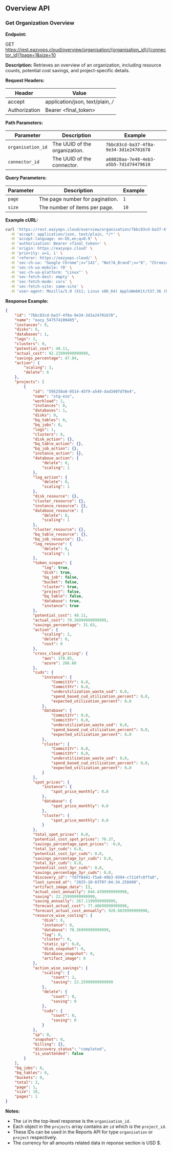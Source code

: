 ## Overview API

### Get Organization Overview

**Endpoint:**

GET https://rest.eazyops.cloud/overview/organisation/{organisation_id}/{connector_id}?page=1&size=10

**Description:**
Retrieves an overview of an organization, including resource counts, potential cost savings, and project-specific details.

**Request Headers:**

| Header        | Value             |
|---------------|-----------------|
| accept        | application/json, text/plain, */* |
| Authorization	| Bearer <final_token> |

**Path Parameters:**

| Parameter        | Description                                   | Example |
|------------------|-----------------------------------------------|---------|
| `organisation_id`| The UUID of the organization.                 | `7bbc83cd-ba37-4f8a-9e34-3d1e24701678` |
| `connector_id`   | The UUID of the connector.                    | `a68028aa-7e48-4eb3-a5b5-7d1d74479610` |

**Query Parameters:**

| Parameter | Description                                   | Example |
|-----------|-----------------------------------------------|---------|
| `page`    | The page number for pagination.               | `1`     |
| `size`    | The number of items per page.                 | `10`    |

**Example cURL:**

```bash
curl 'https://rest.eazyops.cloud/overview/organisation/7bbc83cd-ba37-4f8a-9e34-3d1e24701678/a68028aa-7e48-4eb3-a5b5-7d1d74479610?page=1&size=10' \
  -H 'accept: application/json, text/plain, */*' \
  -H 'accept-language: en-US,en;q=0.9' \
  -H 'authorization: Bearer <final_token>' \
  -H 'origin: https://eazyops.cloud' \
  -H 'priority: u=1, i' \
  -H 'referer: https://eazyops.cloud/' \
  -H 'sec-ch-ua: "Google Chrome";v="141", "Not?A_Brand";v="8", "Chromium";v="141"' \
  -H 'sec-ch-ua-mobile: ?0' \
  -H 'sec-ch-ua-platform: "Linux"' \
  -H 'sec-fetch-dest: empty' \
  -H 'sec-fetch-mode: cors' \
  -H 'sec-fetch-site: same-site' \
  -H 'user-agent: Mozilla/5.0 (X11; Linux x86_64) AppleWebKit/537.36 (KHTML, like Gecko) Chrome/141.0.0.0 Safari/537.36'
```

**Response Example:**

```json
{
    "id": "7bbc83cd-ba37-4f8a-9e34-3d1e24701678",
    "name": "eazy_547574100405",
    "instances": 0,
    "disks": 6,
    "databases": 1,
    "logs": 2,
    "clusters": 0,
    "potential_cost": 48.11,
    "actual_cost": 92.22999999999999,
    "savings_percentage": 47.84,
    "action": {
        "scaling": 3,
        "delete": 6
    },
    "projects": [
        {
            "id": "595258a8-0514-45f9-a549-dad3407d78e4",
            "name": "stg-ezo",
            "workload": 2,
            "instances": 0,
            "databases": 1,
            "disks": 0,
            "bq_tables": 0,
            "bq_jobs": 0,
            "logs": 1,
            "clusters": 0,
            "disk_action": {},
            "bq_table_action": {},
            "bq_job_action": {},
            "instance_action": {},
            "database_action": {
                "delete": 0,
                "scaling": 1
            },
            "log_action": {
                "delete": 0,
                "scaling": 1
            },
            "disk_resource": {},
            "cluster_resource": {},
            "instance_resource": {},
            "database_resource": {
                "delete": 0,
                "scaling": 1
            },
            "cluster_resource": {},
            "bq_table_resource": {},
            "bq_job_resource": {},
            "log_resource": {
                "delete": 0,
                "scaling": 1
            },
            "token_scopes": {
                "log": true,
                "disk": true,
                "bq_job": false,
                "bucket": false,
                "cluster": true,
                "project": false,
                "bq_table": false,
                "database": true,
                "instance": true
            },
            "potential_cost": 48.11,
            "actual_cost": 70.36999999999999,
            "savings_percentage": 31.63,
            "action": {
                "scaling": 2,
                "delete": 0,
                "cost": 0
            },
            "cross_cloud_pricing": {
                "aws": 178.85,
                "azure": 266.68
            },
            "cuds": {
                "instance": {
                    "Commit1Yr": 0.0,
                    "Commit3Yr": 0.0,
                    "underutilization_waste_usd": 0.0,
                    "spend_based_cud_utilization_percent": 0.0,
                    "expected_utilization_percent": 0.0
                },
                "database": {
                    "Commit1Yr": 0.0,
                    "Commit3Yr": 0.0,
                    "underutilization_waste_usd": 0.0,
                    "spend_based_cud_utilization_percent": 0.0,
                    "expected_utilization_percent": 0.0
                },
                "cluster": {
                    "Commit1Yr": 0.0,
                    "Commit3Yr": 0.0,
                    "underutilization_waste_usd": 0.0,
                    "spend_based_cud_utilization_percent": 0.0,
                    "expected_utilization_percent": 0.0
                }
            },
            "spot_prices": {
                "instance": {
                    "spot_price_monthly": 0.0
                },
                "database": {
                    "spot_price_monthly": 0.0
                },
                "cluster": {
                    "spot_price_monthly": 0.0
                }
            },
            "total_spot_prices": 0.0,
            "potential_cost_spot_prices": 70.37,
            "savings_percentage_spot_prices": -0.0,
            "total_1yr_cuds": 0.0,
            "potential_cost_1yr_cuds": 0.0,
            "savings_percentage_1yr_cuds": 0.0,
            "total_3yr_cuds": 0.0,
            "potential_cost_3yr_cuds": 0.0,
            "savings_percentage_3yr_cuds": 0.0,
            "discovery_id": "fd7f8441-f5a8-49b3-9394-c7114fc8ffa8",
            "last_synced_at": "2025-10-03T07:04:34.258490",
            "artifact_image_data": [],
            "actual_cost_annually": 844.4399999999998,
            "saving": 22.25999999999999,
            "saving_annually": 267.1199999999999,
            "forecast_actual_cost": 77.40699999999998,
            "forecast_actual_cost_annually": 928.8839999999998,
            "resource_wise_costing": {
                "disk": 0,
                "instance": 0,
                "database": 70.36999999999999,
                "log": 0,
                "cluster": 0,
                "static_ip": 0.0,
                "disk_snapshot": 0,
                "database_snapshot": 0,
                "artifact_image": 0
            },
            "action_wise_savings": {
                "scaling": {
                    "count": 2,
                    "saving": 22.25999999999999
                },
                "delete": {
                    "count": 0,
                    "saving": 0
                },
                "cuds": {
                    "count": 0,
                    "saving": 0
                }
            },
            "ip": 0,
            "snapshot": 0,
            "billing": {},
            "discovery_status": "completed",
            "is_unattended": false
        }
    ],
    "bq_jobs": 0,
    "bq_tables": 0,
    "buckets": 0,
    "total": 3,
    "page": 1,
    "size": 10,
    "pages": 1
}
```
**Notes:**

- The `id` in the top-level response is the `organisation_id`.
- Each object in the `projects` array contains an `id` which is the `project_id`.
- These IDs can be used in the Reports API for type `organisation` or `project` respectively.
- The currency for all amounts related data in reponse section is USD $.
